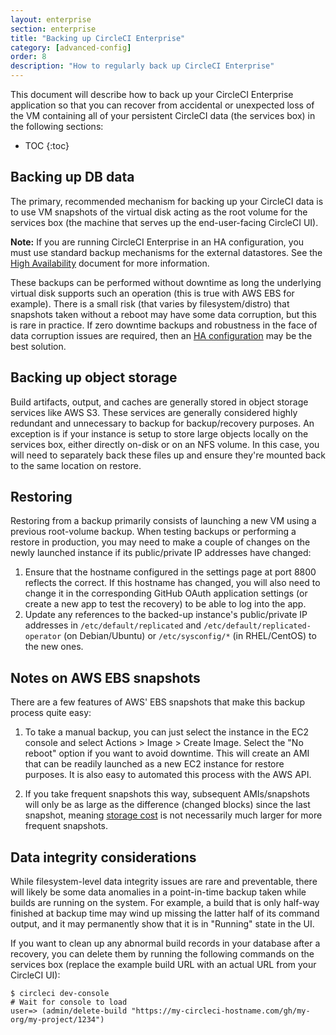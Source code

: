 ```yaml
---
layout: enterprise
section: enterprise
title: "Backing up CircleCI Enterprise"
category: [advanced-config]
order: 8
description: "How to regularly back up CircleCI Enterprise"
---
```


This document will describe how to back up your CircleCI Enterprise application so that you can recover from accidental or unexpected loss of the VM containing all of your persistent CircleCI data (the services box) in the following sections:

* TOC 
{:toc}

## Backing up DB data

The primary, recommended mechanism for backing up your CircleCI data is to use VM snapshots of the virtual disk acting as the root volume for the services box (the machine that serves up the end-user-facing CircleCI UI).

**Note:** If you are running CircleCI Enterprise in an HA configuration, you must use standard backup mechanisms for the external datastores. See the [High Availability]({{site.baseurl}}/enterprise/high-availability/) document for more information.

These backups can be performed without downtime as long the underlying virtual disk supports such an operation (this is true with AWS EBS for example). There is a small risk (that varies by filesystem/distro) that snapshots taken without a reboot may have some data corruption, but this is rare in practice. If zero downtime backups and robustness in the face of data corruption issues are required, then an [HA configuration]({{site.baseurl}}/enterprise/high-availability/) may be the best solution.

## Backing up object storage

Build artifacts, output, and caches are generally stored in object storage services like AWS S3. These services are generally considered highly redundant and unnecessary to backup for backup/recovery purposes. An exception is if your instance is setup to store large objects locally on the services box, either directly on-disk or on an NFS volume. In this case, you will need to separately back these files up and ensure they're mounted back to the same location on restore.

## Restoring

Restoring from a backup primarily consists of launching a new VM using a previous root-volume backup. When testing backups or performing a restore in production, you may need to make a couple of changes on the newly launched instance if its public/private IP addresses have changed:

1. Ensure that the hostname configured in the settings page at port 8800 reflects the correct. If this hostname has changed, you will also need to change it in the corresponding GitHub OAuth application settings (or create a new app to test the recovery) to be able to log into the app.
2. Update any references to the backed-up instance's public/private IP addresses in `/etc/default/replicated` and `/etc/default/replicated-operator` (on Debian/Ubuntu) or `/etc/sysconfig/*` (in RHEL/CentOS) to the new ones.

## Notes on AWS EBS snapshots

There are a few features of AWS' EBS snapshots that make this backup process quite easy:

1. To take a manual backup, you can just select the instance in the EC2 console and select Actions > Image > Create Image. Select the "No reboot" option if you want to avoid downtime. This will create an AMI that can be readily launched as a new EC2 instance for restore purposes. It is also easy to automated this process with the AWS API.

2. If you take frequent snapshots this way, subsequent AMIs/snapshots will only be as large as the difference (changed blocks) since the last snapshot, meaning [storage cost](https://aws.amazon.com/premiumsupport/knowledge-center/ebs-snapshot-billing/) is not necessarily much larger for more frequent snapshots.

## Data integrity considerations

While filesystem-level data integrity issues are rare and preventable, there will likely be some data anomalies in a point-in-time backup taken while builds are running on the system. For example, a build that is only half-way finished at backup time may wind up missing the latter half of its command output, and it may permanently show that it is in "Running" state in the UI.

If you want to clean up any abnormal build records in your database after a recovery, you can delete them by running the following commands on the services box (replace the example build URL with an actual URL from your CircleCI UI):

```
$ circleci dev-console
# Wait for console to load
user=> (admin/delete-build "https://my-circleci-hostname.com/gh/my-org/my-project/1234") 
```
